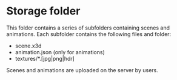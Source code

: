 # Storage folder

This folder contains a series of subfolders containing scenes and animations.
Each subfolder contains the following files and folder:

- scene.x3d
- animation.json (only for animations)
- textures/*.[jpg|png|hdr]

Scenes and animations are uploaded on the server by users.
